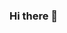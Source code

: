 ### Hi there 👋

<!--
**sakatzis/sakatzis** is a ✨ _special_ ✨ repository because its `README.md` (this file) appears on your GitHub profile.

Here are some ideas to get you started:

- 🔭 I’m currently studying Civil Engineering at AUTH
- 🌱 I’m currently learning coding for openFAST

